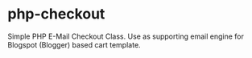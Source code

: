php-checkout
============

Simple PHP E-Mail Checkout Class. Use as supporting email engine for Blogspot (Blogger) based cart template.
